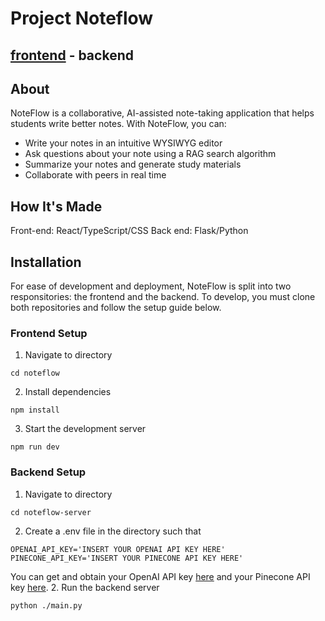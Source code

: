 # Project Noteflow

## [frontend](https://github.com/cse115a-noteflow/noteflow) - backend

## About

NoteFlow is a collaborative, AI-assisted note-taking application that helps students write better notes. With NoteFlow, you can:

- Write your notes in an intuitive WYSIWYG editor
- Ask questions about your note using a RAG search algorithm
- Summarize your notes and generate study materials
- Collaborate with peers in real time

## How It's Made

Front-end: React/TypeScript/CSS
Back end: Flask/Python

## Installation

For ease of development and deployment, NoteFlow is split into two responsitories: the frontend and the backend. To develop, you must clone both repositories and follow the setup guide below.

### Frontend Setup

1. Navigate to directory

```
cd noteflow
```

2. Install dependencies

```
npm install
```

3. Start the development server

```
npm run dev
```

### Backend Setup

1. Navigate to directory

```
cd noteflow-server
```

2.  Create a .env file in the directory such that

```
OPENAI_API_KEY='INSERT YOUR OPENAI API KEY HERE'
PINECONE_API_KEY='INSERT YOUR PINECONE API KEY HERE'
```

You can get and obtain your OpenAI API key [here](https://platform.openai.com/api-keys) and your Pinecone API key [here](https://docs.pinecone.io/guides/projects/manage-api-keys). 2. Run the backend server

```
python ./main.py
```
